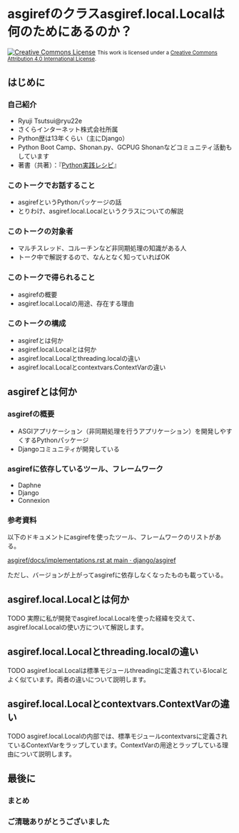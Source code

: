 # asgirefのクラスasgiref.local.Localは何のためにあるのか？
<a rel="license" href="http://creativecommons.org/licenses/by/4.0/"><img alt="Creative Commons License" style="border-width:0" src="https://i.creativecommons.org/l/by/4.0/88x31.png" /></a>
<small>This work is licensed under a <a rel="license" href="http://creativecommons.org/licenses/by/4.0/">Creative Commons Attribution 4.0 International License</a>.</small>

## はじめに
### 自己紹介
* Ryuji Tsutsui@ryu22e
* さくらインターネット株式会社所属
* Python歴は13年くらい（主にDjango）
* Python Boot Camp、Shonan.py、GCPUG Shonanなどコミュニティ活動もしています
* 著書（共著）：『[Python実践レシピ](https://gihyo.jp/book/2022/978-4-297-12576-9)』

### このトークでお話すること
* asgirefというPythonパッケージの話
* とりわけ、asgiref.local.Localというクラスについての解説

### このトークの対象者
* マルチスレッド、コルーチンなど非同期処理の知識がある人
* トーク中で解説するので、なんとなく知っていればOK

### このトークで得られること
* asgirefの概要
* asgiref.local.Localの用途、存在する理由

### このトークの構成
* asgirefとは何か
* asgiref.local.Localとは何か
* asgiref.local.Localとthreading.localの違い
* asgiref.local.Localとcontextvars.ContextVarの違い

## asgirefとは何か
### asgirefの概要
* ASGIアプリケーション（非同期処理を行うアプリケーション）を開発しやすくするPythonパッケージ
* Djangoコミュニティが開発している

### asgirefに依存しているツール、フレームワーク
* Daphne
* Django
* Connexion

### 参考資料

以下のドキュメントにasgirefを使ったツール、フレームワークのリストがある。

[asgiref/docs/implementations.rst at main · django/asgiref](https://github.com/django/asgiref/blob/main/docs/implementations.rst)

ただし、バージョンが上がってasgirefに依存しなくなったものも載っている。

## asgiref.local.Localとは何か
TODO 実際に私が開発でasgiref.local.Localを使った経緯を交えて、asgiref.local.Localの使い方について解説します。

## asgiref.local.Localとthreading.localの違い
TODO asgiref.local.Localは標準モジュールthreadingに定義されているlocalとよく似ています。両者の違いについて説明します。

## asgiref.local.Localとcontextvars.ContextVarの違い
TODO asgiref.local.Localの内部では、標準モジュールcontextvarsに定義されているContextVarをラップしています。ContextVarの用途とラップしている理由について説明します。

## 最後に
### まとめ
### ご清聴ありがとうございました
